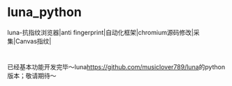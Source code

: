 # luna_python
luna-抗指纹浏览器|anti fingerprint|自动化框架|chromium源码修改|采集|Canvas指纹|
#
已经基本功能开发完毕～luna<https://github.com/musiclover789/luna>的python版本；敬请期待～
